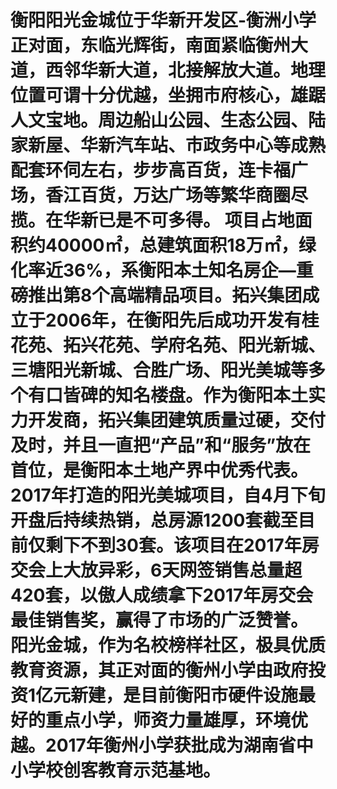 # 衡阳阳光金城位于华新开发区-衡洲小学正对面，东临光辉街，南面紧临衡州大道，西邻华新大道，北接解放大道。地理位置可谓十分优越，坐拥市府核心，雄踞人文宝地。周边船山公园、生态公园、陆家新屋、华新汽车站、市政务中心等成熟配套环伺左右，步步高百货，连卡福广场，香江百货，万达广场等繁华商圈尽揽。在华新已是不可多得。 项目占地面积约40000㎡，总建筑面积18万㎡，绿化率近36%，系衡阳本土知名房企—重磅推出第8个高端精品项目。拓兴集团成立于2006年，在衡阳先后成功开发有桂花苑、拓兴花苑、学府名苑、阳光新城、三塘阳光新城、合胜广场、阳光美城等多个有口皆碑的知名楼盘。作为衡阳本土实力开发商，拓兴集团建筑质量过硬，交付及时，并且一直把“产品”和“服务”放在首位，是衡阳本土地产界中优秀代表。2017年打造的阳光美城项目，自4月下旬开盘后持续热销，总房源1200套截至目前仅剩下不到30套。该项目在2017年房交会上大放异彩，6天网签销售总量超420套，以傲人成绩拿下2017年房交会最佳销售奖，赢得了市场的广泛赞誉。 阳光金城，作为名校榜样社区，极具优质教育资源，其正对面的衡州小学由政府投资1亿元新建，是目前衡阳市硬件设施最好的重点小学，师资力量雄厚，环境优越。2017年衡州小学获批成为湖南省中小学校创客教育示范基地。
